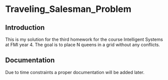 # Traveling_Salesman_Problem
## Introduction
This is my solution for the third homework for the course Intelligent Systems at FMI year 4.
The goal is to place N queens in a grid without any conflicts. 
## Documentation
Due to time constraints a proper documentation will be added later.
